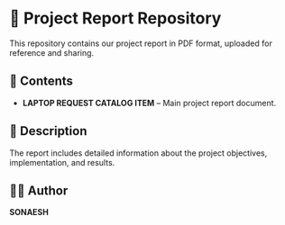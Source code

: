 # 📄 Project Report Repository

This repository contains our project report in PDF format, uploaded for reference and sharing.

## 📘 Contents
- **LAPTOP REQUEST CATALOG ITEM** – Main project report document.

## 🧠 Description
The report includes detailed information about the project objectives, implementation, and results.

## 🧑‍💻 Author
**SONAESH**

